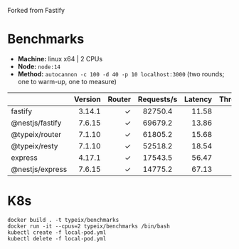 Forked from Fastify

# Benchmarks

* __Machine:__ linux x64 | 2 CPUs 
* __Node:__ `node:14`
* __Method:__ `autocannon -c 100 -d 40 -p 10 localhost:3000` (two rounds; one to warm-up, one to measure)

|                          | Version | Router | Requests/s | Latency | Throughput/Mb |
| :--                      | --:     | --:    | :-:        | --:     | --:           |
| fastify                  | 3.14.1  | ✓      | 82750.4    | 11.58   | 15.4          |
| @nestjs/fastify          | 7.6.15  | ✓      | 69679.2    | 13.86   | 13.03         |
| @typeix/router           | 7.1.10  | ✓      | 61805.2    | 15.68   | 8.65          |
| @typeix/resty            | 7.1.10  | ✓      | 52518.2    | 18.54   | 7.54          |
| express                  | 4.17.1  | ✓      | 17543.5    | 56.47   | 3.2           |
| @nestjs/express          | 7.6.15  | ✓      | 14775.2    | 67.13   | 3.72          |

# K8s 
```shell
docker build . -t typeix/benchmarks
docker run -it --cpus=2 typeix/benchmarks /bin/bash
kubectl create -f local-pod.yml
kubectl delete -f local-pod.yml
```